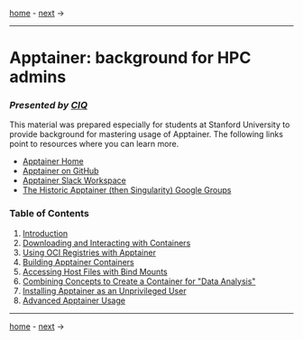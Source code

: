 [home](/README.md) - [next](/00-introduction/README.md) ->

---
# <b>Apptainer: background for HPC admins</b>

### <i>Presented by [CIQ](https://ciq.co/)</i>

This material was prepared especially for students at Stanford University to provide background for mastering usage of Apptainer. The following links point to resources where you can learn more. 

- [Apptainer Home](https://apptainer.org/)
- [Apptainer on GitHub](https://github.com/apptainer/apptainer)
- [Apptainer Slack Workspace](https://apptainer.slack.com)
- [The Historic Apptainer (then Singularity) Google Groups](https://groups.google.com/a/lbl.gov/forum/#!forum/singularity)

### Table of Contents 
1. [Introduction](/00-introduction/README.md)
1. [Downloading and Interacting with Containers](/01-basic-usage/README.md)
1. [Using OCI Registries with Apptainer](/02-the-ecosystem/README.md)
1. [Building Apptainer Containers](/03-building/README.md)
1. [Accessing Host Files with Bind Mounts](/04-bind-mounts/README.md)
1. [Combining Concepts to Create a Container for "Data Analysis"](/05-runscript/README.md)
1. [Installing Apptainer as an Unprivileged User](/06-installation/README.md)
1. [Advanced Apptainer Usage](/07-advanced-usage/README.md)

---
[home](/README.md) - [next](/00-introduction/README.md) ->
